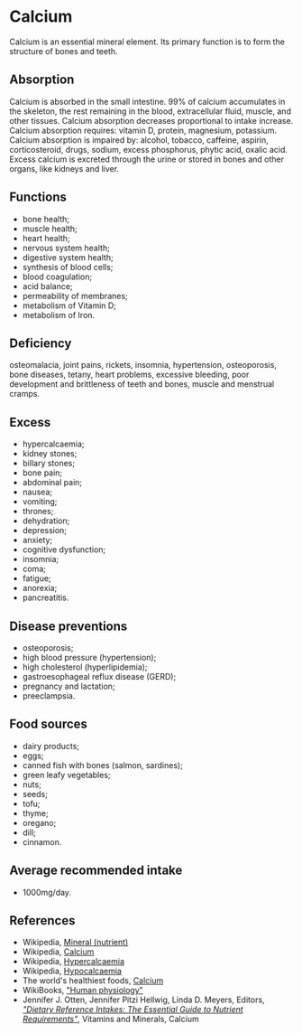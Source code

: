 # Calcium
Calcium is an essential mineral element. Its primary function is to form the structure of bones and teeth.

## Absorption
Calcium is absorbed in the small intestine. 99% of calcium accumulates in the skeleton, the rest remaining in the blood, extracellular fluid, muscle, and other tissues. Calcium absorption decreases proportional to intake increase.
Calcium absorption requires: vitamin D, protein, magnesium, potassium.
Calcium absorption is impaired by: alcohol, tobacco, caffeine, aspirin, corticosteroid, drugs, sodium, excess phosphorus, phytic acid, oxalic acid.
Excess calcium is excreted through the urine or stored in bones and other organs, like kidneys and liver.

## Functions
- bone health;
- muscle health;
- heart health;
- nervous system health;
- digestive system health;
- synthesis of blood cells;
- blood coagulation;
- acid balance;
- permeability of membranes;
- metabolism of Vitamin D;
- metabolism of Iron.

## Deficiency
osteomalacia, joint pains, rickets, insomnia, hypertension, osteoporosis, bone diseases, tetany, heart problems, excessive bleeding, poor development and brittleness of teeth and bones, muscle and menstrual cramps.

## Excess
- hypercalcaemia;
- kidney stones;
- billary stones;
- bone pain;
- abdominal pain;
- nausea;
- vomiting;
- thrones;
- dehydration;
- depression;
- anxiety;
- cognitive dysfunction;
- insomnia;
- coma;
- fatigue;
- anorexia;
- pancreatitis.

## Disease preventions
- osteoporosis;
- high blood pressure (hypertension);
- high cholesterol (hyperlipidemia);
- gastroesophageal reflux disease (GERD);
- pregnancy and lactation;
- preeclampsia.

## Food sources
- dairy products;
- eggs;
- canned fish with bones (salmon, sardines);
- green leafy vegetables;
- nuts;
- seeds;
- tofu;
- thyme;
- oregano;
- dill;
- cinnamon.

## Average recommended intake
- 1000mg/day.

## References
- Wikipedia, [Mineral (nutrient)](https://en.wikipedia.org/wiki/Mineral_(nutrient))
- Wikipedia, [Calcium](https://en.wikipedia.org/wiki/Calcium)
- Wikipedia, [Hypercalcaemia](https://en.wikipedia.org/wiki/Hypercalcaemia)
- Wikipedia, [Hypocalcaemia](https://en.wikipedia.org/wiki/Hypocalcaemia)
- The world's healthiest foods, [Calcium](http://www.whfoods.com/genpage.php?tname=nutrient&dbid=45)
- WikiBooks, ["Human physiology"](https://en.wikibooks.org/wiki/Human_Physiology/Nutrition#Minerals)
- Jennifer J. Otten, Jennifer Pitzi Hellwig, Linda D. Meyers, Editors, [_"Dietary Reference Intakes: The Essential Guide to Nutrient Requirements"_](https://www.amazon.com/Dietary-Reference-Intakes-Essential-Requirements/dp/0309157420), Vitamins and Minerals, Calcium
